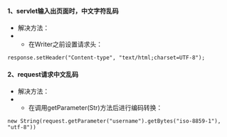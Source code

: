 #### 1、servlet输入出页面时，中文字符乱码
 - 解决方法：
 - - 在Writer之前设置请求头：
  ```
  response.setHeader("Content-type", "text/html;charset=UTF-8");  
  ```
  
#### 2、request请求中文乱码
 
 - 解决方法：
 - - 在调用getParameter(Str)方法后进行编码转换：
 ```
 new String(request.getParameter("username").getBytes("iso-8859-1"), "utf-8"))
 ```
